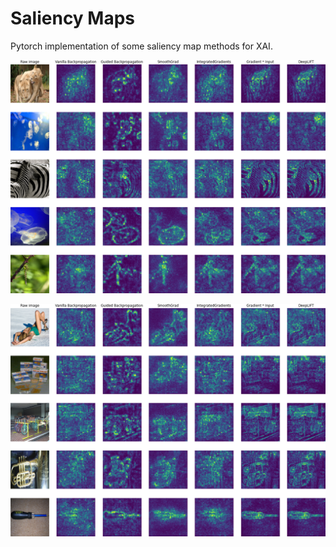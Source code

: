 # Saliency Maps
Pytorch implementation of some saliency map methods for XAI.

![saliency_maps](saliency_maps.png)

![saliency_maps_II](saliency_maps_II.png)
